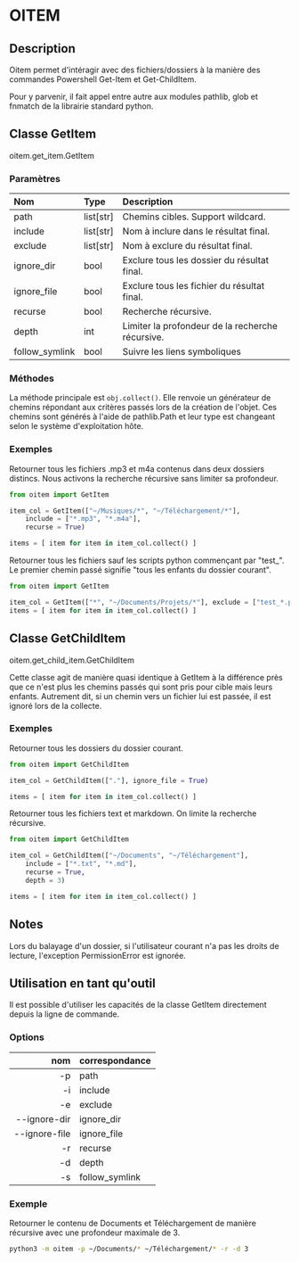 # OITEM

## Description

Oitem permet d'intéragir avec des fichiers/dossiers à la manière des commandes Powershell Get-Item et Get-ChildItem.

Pour y parvenir, il fait appel entre autre aux modules pathlib, glob et fnmatch de la librairie standard python.


## Classe GetItem

oitem.get_item.GetItem

### Paramètres

| Nom          | Type        | Description                                  |
|:-------------|:------------|:---------------------------------------------|
| path         | list[str]   | Chemins cibles. Support wildcard.            |
| include      | list[str]   | Nom à inclure dans le résultat final.        |
| exclude      | list[str]   | Nom à exclure du résultat final.             |
| ignore_dir   | bool        | Exclure tous les dossier du résultat final.  |
| ignore_file  | bool        | Exclure tous les fichier du résultat final.  |
| recurse      | bool        | Recherche récursive. |
| depth        | int         | Limiter la profondeur de la recherche récursive. |
| follow_symlink | bool       | Suivre les liens symboliques |

### Méthodes

La méthode principale est ```obj.collect()```. Elle renvoie un générateur de chemins répondant aux critères passés lors de la création de l'objet. Ces chemins sont générés à l'aide de pathlib.Path et leur type est changeant selon le système d'exploitation hôte.

### Exemples

Retourner tous les fichiers .mp3 et m4a contenus dans deux dossiers distincs. Nous activons la recherche récursive sans limiter sa profondeur.

```python
from oitem import GetItem

item_col = GetItem(["~/Musiques/*", "~/Téléchargement/*"], 
    include = ["*.mp3", "*.m4a"],
    recurse = True)

items = [ item for item in item_col.collect() ]
```

Retourner tous les fichiers sauf les scripts python commençant par "test_".
Le premier chemin passé signifie "tous les enfants du dossier courant".

```python
from oitem import GetItem

item_col = GetItem(["*", "~/Documents/Projets/*"], exclude = ["test_*.py"], ignore_dir = True)
items = [ item for item in item_col.collect() ]
```

## Classe GetChildItem

oitem.get_child_item.GetChildItem

Cette classe agit de manière quasi identique à GetItem à la différence près que ce n'est plus les chemins passés qui sont pris pour cible mais leurs enfants. Autrement dit, si un chemin vers un fichier lui est passée, il est ignoré lors de la collecte.

### Exemples

Retourner tous les dossiers du dossier courant.

```python
from oitem import GetChildItem

item_col = GetChildItem(["."], ignore_file = True)

items = [ item for item in item_col.collect() ]
```

Retourner tous les fichiers text et markdown. On limite la recherche récursive.

```python
from oitem import GetChildItem

item_col = GetChildItem(["~/Documents", "~/Téléchargement"], 
    include = ["*.txt", "*.md"],
    recurse = True,
    depth = 3)

items = [ item for item in item_col.collect() ]
```

## Notes

Lors du balayage d'un dossier, si l'utilisateur courant n'a pas les droits de lecture, l'exception PermissionError est ignorée.

## Utilisation en tant qu'outil

Il est possible d'utiliser les capacités de la classe GetItem directement depuis la ligne de commande.

### Options

| nom           | correspondance     |
|--------------:|:-------------------|
| -p            | path |
| -i            | include |
| -e            | exclude |
| --ignore-dir  | ignore_dir |
| --ignore-file | ignore_file |
| -r            | recurse |
| -d            | depth |
| -s            | follow_symlink |

### Exemple

Retourner le contenu de Documents et Téléchargement de manière récursive avec une profondeur maximale de 3.

```bash
python3 -m oitem -p ~/Documents/* ~/Téléchargement/* -r -d 3
```
